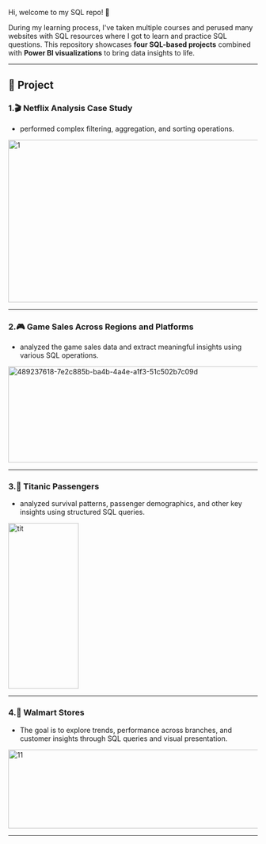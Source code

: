 Hi, welcome to my SQL repo! 🙋

During my learning process, I've taken multiple courses and perused many websites with SQL resources where I got to learn and practice SQL questions.
This repository showcases **four SQL-based projects** combined with **Power BI visualizations** to bring data insights to life.  

---
## 📘 Project
### 1.🎬 Netflix Analysis Case Study
- performed complex filtering, aggregation, and sorting operations.
<img width="592" height="328" alt="1" src="https://github.com/user-attachments/assets/46b5af50-0014-47c2-947f-1bb5d8e7546c" />

---
### 2.🎮 Game Sales Across Regions and Platforms
- analyzed the game sales data and extract meaningful insights using various SQL operations.
<img width="565" height="194" alt="489237618-7e2c885b-ba4b-4a4e-a1f3-51c502b7c09d" src="https://github.com/user-attachments/assets/39c39d49-6d86-4a8f-b95e-570120747b45" />

---
### 3.🚢 Titanic Passengers
- analyzed survival patterns, passenger demographics, and other key insights using structured SQL queries.
<img width="142" height="334" alt="tit" src="https://github.com/user-attachments/assets/9f32f339-cc46-40da-b414-c2920ec40519" />

---
### 4.🛒 Walmart Stores
- The goal is to explore trends, performance across branches, and customer insights through SQL queries and visual presentation.
<img width="575" height="159" alt="11" src="https://github.com/user-attachments/assets/791555c5-2fe5-4f2d-8245-8d7d21c86ffd" />

---
 


